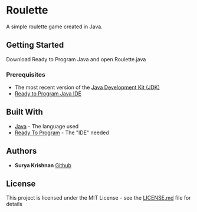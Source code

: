 # Roulette

A simple roulette game created in Java.

## Getting Started

Download Ready to Program Java and open Roulette.java

### Prerequisites

* The most recent version of the [Java Development Kit (JDK)](http://www.oracle.com/technetwork/java/javase/downloads/jdk8-downloads-2133151.html)
* [Ready to Program Java IDE](http://compsci.ca/holtsoft/)

## Built With

* [Java](https://docs.oracle.com/javase/8/docs/) - The language used
* [Ready To Program](http://compsci.ca/holtsoft/) - The "IDE" needed

## Authors

* **Surya Krishnan** [Github](https://github.com/krsh2001)

## License

This project is licensed under the MIT License - see the [LICENSE.md](LICENSE.md) file for details
